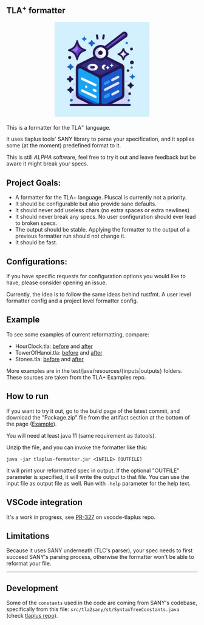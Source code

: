 ## TLA<sup>+</sup> formatter
<p align="center"><img alt="temporary tla+ formatter logo" src="assets/tlaplus-formatter-temp-logo.jpg" width="250"></p>

This is a formatter for the TLA<sup>+</sup> language. 

It uses tlaplus tools' SANY library to parse your specification, and it applies some (at the moment) predefined format to it.

This is still _ALPHA_ software, feel free to try it out and leave feedback but be aware it might break your specs.

## Project Goals:
* A formatter for the TLA+ language. Pluscal is currently not a priority.
* It should be configurable but also provide sane defaults.
* It should never add useless chars (no extra spaces or extra newlines)
* It should never break any specs. No user configuration should ever lead to broken specs.
* The output should be stable. Applying the formatter to the output of a previous formatter run should not change it.
* It should be fast.

## Configurations:
If you have specific requests for configuration options you would like to have, please consider opening an issue.

Currently, the idea is to follow the same ideas behind rustfmt. A user level formatter config and a project level formatter config.

## Example
To see some examples of current reformatting, compare:
* HourClock.tla: [before](https://github.com/FedericoPonzi/tlaplus-formatter/blob/main/src/test/resources/inputs/HourClock.tla) and [after](https://github.com/FedericoPonzi/tlaplus-formatter/blob/main/src/test/resources/outputs/HourClock.tla)
* TowerOfHanoi.tla: [before](https://github.com/FedericoPonzi/tlaplus-formatter/blob/main/src/test/resources/inputs/TowerOfHanoi.tla) and [after](https://github.com/FedericoPonzi/tlaplus-formatter/blob/main/src/test/resources/outputs/TowerOfHanoi.tla)
* Stones.tla: [before](https://github.com/FedericoPonzi/tlaplus-formatter/blob/main/src/test/resources/inputs/Stones.tla) and [after](https://github.com/FedericoPonzi/tlaplus-formatter/blob/main/src/test/resources/outputs/Stones.tla)

More examples are in the test/java/resources/{inputs|outputs} folders. These sources are taken from the TLA+ Examples repo.

## How to run
If you want to try it out, go to the build page of the latest commit, and download the "Package.zip" file from the artifact section at the bottom of the page ([Example](https://github.com/FedericoPonzi/tlaplus-formatter/actions/runs/10027954925)).

You will need at least java 11 (same requirement as tlatools).

Unzip the file, and you can invoke the formatter like this:
```
java -jar tlaplus-formatter.jar <INFILE> [OUTFILE]
```

It will print your reformatted spec in output. If the optional "OUTFILE" parameter is specified, it will write the output to that file.
You can use the input file as output file as well. Run with `-help` parameter for the help text. 

## VSCode integration
It's a work in progress, see [PR-327](https://github.com/tlaplus/vscode-tlaplus/pull/327/files) on vscode-tlaplus repo.

## Limitations
Because it uses SANY underneath (TLC's parser), your spec needs to first succeed SANY's 
parsing process, otherwise the formatter won't be able to reformat your file.

---

## Development
Some of the `constants` used in the code are coming from SANY's codebase, specifically from this file: `src/tla2sany/st/SyntaxTreeConstants.java` (check [tlaplus repo](https://github.com/tlaplus/tlaplus/)).

